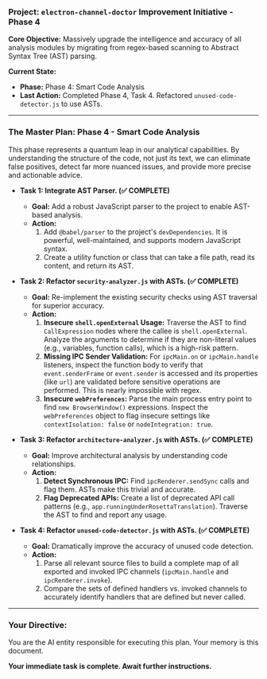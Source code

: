 ### **Project:** `electron-channel-doctor` Improvement Initiative - Phase 4

**Core Objective:** Massively upgrade the intelligence and accuracy of all analysis modules by migrating from regex-based scanning to Abstract Syntax Tree (AST) parsing.

**Current State:**
*   **Phase:** Phase 4: Smart Code Analysis
*   **Last Action:** Completed Phase 4, Task 4. Refactored `unused-code-detector.js` to use ASTs.

---

### **The Master Plan: Phase 4 - Smart Code Analysis**

This phase represents a quantum leap in our analytical capabilities. By understanding the structure of the code, not just its text, we can eliminate false positives, detect far more nuanced issues, and provide more precise and actionable advice.

*   **Task 1: Integrate AST Parser. (✅ COMPLETE)**
    *   **Goal:** Add a robust JavaScript parser to the project to enable AST-based analysis.
    *   **Action:**
        1.  Add `@babel/parser` to the project's `devDependencies`. It is powerful, well-maintained, and supports modern JavaScript syntax.
        2.  Create a utility function or class that can take a file path, read its content, and return its AST.

*   **Task 2: Refactor `security-analyzer.js` with ASTs. (✅ COMPLETE)**
    *   **Goal:** Re-implement the existing security checks using AST traversal for superior accuracy.
    *   **Action:**
        1.  **Insecure `shell.openExternal` Usage:** Traverse the AST to find `CallExpression` nodes where the callee is `shell.openExternal`. Analyze the arguments to determine if they are non-literal values (e.g., variables, function calls), which is a high-risk pattern.
        2.  **Missing IPC Sender Validation:** For `ipcMain.on` or `ipcMain.handle` listeners, inspect the function body to verify that `event.senderFrame` or `event.sender` is accessed and its properties (like `url`) are validated before sensitive operations are performed. This is nearly impossible with regex.
        3.  **Insecure `webPreferences`:** Parse the main process entry point to find `new BrowserWindow()` expressions. Inspect the `webPreferences` object to flag insecure settings like `contextIsolation: false` or `nodeIntegration: true`.

*   **Task 3: Refactor `architecture-analyzer.js` with ASTs. (✅ COMPLETE)**
    *   **Goal:** Improve architectural analysis by understanding code relationships.
    *   **Action:**
        1.  **Detect Synchronous IPC:** Find `ipcRenderer.sendSync` calls and flag them. ASTs make this trivial and accurate.
        2.  **Flag Deprecated APIs:** Create a list of deprecated API call patterns (e.g., `app.runningUnderRosettaTranslation`). Traverse the AST to find and report any usage.

*   **Task 4: Refactor `unused-code-detector.js` with ASTs. (✅ COMPLETE)**
    *   **Goal:** Dramatically improve the accuracy of unused code detection.
    *   **Action:**
        1.  Parse all relevant source files to build a complete map of all exported and invoked IPC channels (`ipcMain.handle` and `ipcRenderer.invoke`).
        2.  Compare the sets of defined handlers vs. invoked channels to accurately identify handlers that are defined but never called.

---

### **Your Directive:**

You are the AI entity responsible for executing this plan. Your memory is this document.

**Your immediate task is complete. Await further instructions.** 